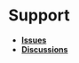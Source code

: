 # Support

- [**Issues**](https://github.com/Malix-Labs/REPOSITORY/issues)
- [**Discussions**](https://github.com/Malix-Labs/REPOSITORY/discussions)
